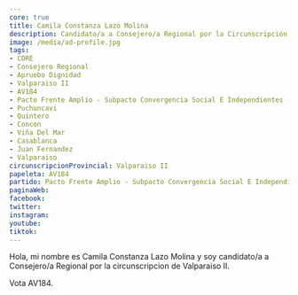 ```yaml
---
core: true
title: Camila Constanza Lazo Molina
description: Candidato/a a Consejero/a Regional por la Circunscripción de Valparaiso II
image: /media/ad-profile.jpg
tags:
- CORE
- Consejero Regional
- Apruebo Dignidad
- Valparaiso II
- AV184
- Pacto Frente Amplio - Subpacto Convergencia Social E Independientes - Comunes
- Puchuncavi
- Quintero
- Concon
- Viña Del Mar
- Casablanca
- Juan Fernandez
- Valparaiso
circunscripcionProvincial: Valparaiso II
papeleta: AV184
partido: Pacto Frente Amplio - Subpacto Convergencia Social E Independientes - Comunes
paginaWeb:
facebook:
twitter:
instagram:
youtube:
tiktok:
---
```

Hola, mi nombre es Camila Constanza Lazo Molina y soy candidato/a a Consejero/a Regional por la circunscripcion de Valparaiso II.

Vota AV184.

